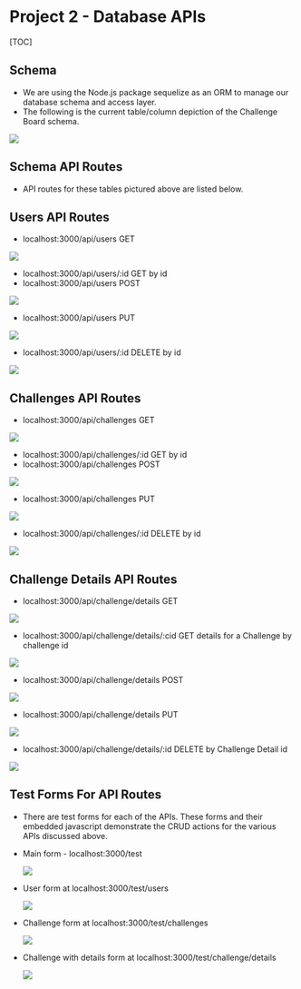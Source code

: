 # Project 2 - Database APIs



[TOC]

## Schema

- We are using the Node.js package sequelize as an ORM to manage our database schema and access layer.
- The following is the current table/column depiction of the Challenge Board schema.

![](./images/apiImage01.gif)


## Schema API Routes

- API routes for these tables pictured above are listed below.

## Users API Routes

- localhost:3000/api/users GET

![](./images/apiImage02.gif)

- localhost:3000/api/users/:id GET by id
- localhost:3000/api/users POST

![](./images/apiImage02a.gif)

- localhost:3000/api/users PUT

![](./images/apiImage02b.gif)

- localhost:3000/api/users/:id DELETE by id

![](./images/apiImage02c.gif)

## Challenges API Routes

- localhost:3000/api/challenges GET

![](./images/apiImage03.gif)

- localhost:3000/api/challenges/:id GET by id
- localhost:3000/api/challenges POST

![](./images/apiImage03a.gif)

- localhost:3000/api/challenges PUT

![](./images/apiImage03b.gif)

- localhost:3000/api/challenges/:id DELETE by id

![](./images/apiImage03c.gif)

## Challenge Details API Routes

- localhost:3000/api/challenge/details GET

![](./images/apiImage08.gif)

- localhost:3000/api/challenge/details/:cid GET details for a Challenge by  challenge id

![](./images/apiImage09.gif)

- localhost:3000/api/challenge/details POST

![](./images/apiImage10.gif)

- localhost:3000/api/challenge/details PUT

![](./images/apiImage11.gif)

- localhost:3000/api/challenge/details/:id DELETE by Challenge Detail id

![](./images/apiImage12.gif)

## Test Forms For API Routes

- There are test forms for each of the APIs. These forms and their embedded javascript  demonstrate the CRUD actions for the various APIs discussed above.

- Main form - localhost:3000/test

  ![](./images/apiImage04.gif)

- User form at localhost:3000/test/users

  ![](./images/apiImage05.gif)

- Challenge form at localhost:3000/test/challenges

  ![](./images/apiImage06.gif)

- Challenge with details form at localhost:3000/test/challenge/details

  ![](./images/apiImage07.gif)

  
